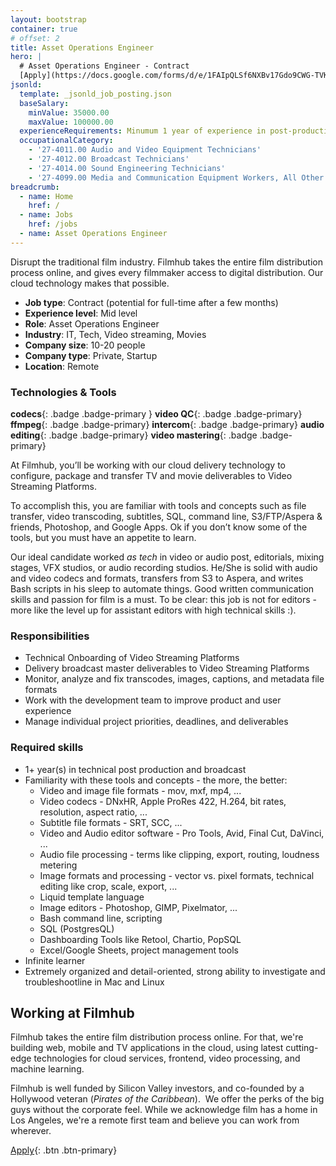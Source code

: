 ```yaml
---
layout: bootstrap
container: true
# offset: 2
title: Asset Operations Engineer
hero: |
  # Asset Operations Engineer - Contract
  [Apply](https://docs.google.com/forms/d/e/1FAIpQLSf6NXBv17Gdo9CWG-TVK3Fv4T_DkC1Bq5grNIesfg8HRxJJQg/viewform?usp=sf_link){: .btn .btn-outline-warning .mt-3}
jsonld:
  template: _jsonld_job_posting.json
  baseSalary:
    minValue: 35000.00
    maxValue: 100000.00
  experienceRequirements: Minumum 1 year of experience in post-production or video quality control
  occupationalCategory:
    - '27-4011.00 Audio and Video Equipment Technicians'
    - '27-4012.00 Broadcast Technicians'
    - '27-4014.00 Sound Engineering Technicians'
    - '27-4099.00 Media and Communication Equipment Workers, All Other'
breadcrumb:
  - name: Home
    href: /
  - name: Jobs
    href: /jobs
  - name: Asset Operations Engineer
---
```

Disrupt the traditional film industry. Filmhub takes the entire film distribution process online, and gives every filmmaker access to digital distribution. Our cloud technology makes that possible.

- **Job type**: Contract (potential for full-time after a few months)
- **Experience level**: Mid level
- **Role**: Asset Operations Engineer
- **Industry**: IT, Tech, Video streaming, Movies
- **Company size**: 10-20 people
- **Company type**: Private, Startup
- **Location**: Remote

### Technologies & Tools

**codecs**{: .badge .badge-primary }
**video QC**{: .badge .badge-primary}
**ffmpeg**{: .badge .badge-primary}
**intercom**{: .badge .badge-primary}
**audio editing**{: .badge .badge-primary}
**video mastering**{: .badge .badge-primary}

At Filmhub, you’ll be working with our cloud delivery technology to configure, package and transfer TV and movie deliverables to Video Streaming Platforms.

To accomplish this, you are familiar with tools and concepts such as file transfer, video transcoding, subtitles, SQL, command line, S3/FTP/Aspera & friends, Photoshop, and Google Apps. Ok if you don’t know some of the tools, but you must have an appetite to learn.

Our ideal candidate worked _as tech_ in video or audio post, editorials, mixing stages, VFX studios, or audio recording studios. He/She is solid with audio and video codecs and formats, transfers from S3 to Aspera, and writes Bash scripts in his sleep to automate things. Good written communication skills and passion for film is a must. To be clear: this job is not for editors - more like the level up for assistant editors with high technical skills :).

### Responsibilities

- Technical Onboarding of Video Streaming Platforms
- Delivery broadcast master deliverables to Video Streaming Platforms
- Monitor, analyze and fix transcodes, images, captions, and metadata file formats
- Work with the development team to improve product and user experience
- Manage individual project priorities, deadlines, and deliverables

### Required skills

- 1+ year(s) in technical post production and broadcast 
- Familiarity with these tools and concepts - the more, the better:
  - Video and image file formats - mov, mxf, mp4, ...
  - Video codecs - DNxHR, Apple ProRes 422, H.264, bit rates, resolution, aspect ratio, ...
  - Subtitle file formats - SRT, SCC, ...
  - Video and Audio editor software - Pro Tools, Avid, Final Cut, DaVinci, ...
  - Audio file processing - terms like clipping, export, routing, loudness metering
  - Image formats and processing - vector vs. pixel formats, technical editing like crop, scale, export, ...
  - Liquid template language
  - Image editors - Photoshop, GIMP, Pixelmator, ...
  - Bash command line, scripting
  - SQL (PostgresQL)
  - Dashboarding Tools like Retool, Chartio, PopSQL
  - Excel/Google Sheets, project management tools
- Infinite learner
- Extremely organized and detail-oriented, strong ability to investigate and troubleshootline in Mac and Linux

## Working at Filmhub

Filmhub takes the entire film distribution process online. For that, we're building web, mobile and TV applications in the cloud, using latest cutting-edge technologies for cloud services, frontend, video processing, and machine learning.

Filmhub is well funded by Silicon Valley investors, and co-founded by a Hollywood veteran (_Pirates of the Caribbean_).  We offer the perks of the big guys without the corporate feel. While we acknowledge film has a home in Los Angeles, we're a remote first team and believe you can work from wherever.

[Apply](https://docs.google.com/forms/d/e/1FAIpQLSf6NXBv17Gdo9CWG-TVK3Fv4T_DkC1Bq5grNIesfg8HRxJJQg/viewform?usp=sf_link){: .btn .btn-primary}
